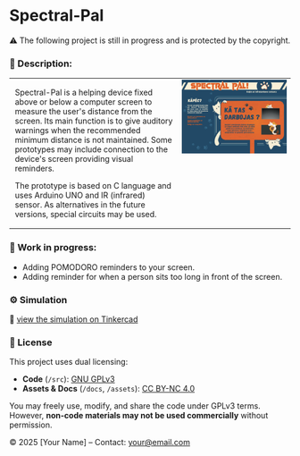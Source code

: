 # Spectral-Pal

⚠️ The following project is still in progress and is protected by the copyright.

<h3> 📝 Description:</h3>
<table style="width: 100%;">
  <tr>
     <td style="vertical-align: top; padding-left: 10px;">

   <p style="margin-bottom: 10px;">
       Spectral-Pal is a helping device fixed above or below a computer screen to measure the user's distance from the screen. Its main function is to give auditory warnings when the recommended minimum distance is not maintained.  Some prototypes may include connection to the device's screen providing visual reminders.

The prototype is based on C language and uses Arduino UNO and IR (infrared) sensor. As alternatives in the future versions, special circuits may be used. 
</p>
    </td>
    <td style="width: 40%; vertical-align: top;">
      <img src="./assets/SP_Poster_Lat.jpg" style="width: 100%; height: auto;"/>
    </td>
    
  </tr>
</table>

### 🔧 Work in progress:
- Adding POMODORO reminders to your screen.
- Adding reminder for when a person sits too long in front of the screen.



### ⚙️ Simulation
🔗 [view the simulation on Tinkercad](https://www.tinkercad.com/things/kJ8C4ohQrSh-spectral-pal?sharecode=h3pmaaNPvNmvdpFNgzQEwLuWjI1L4B5lH18c5Ithxl4)

### :pencil: License

This project uses dual licensing:

- **Code** (`/src`): [GNU GPLv3](https://www.gnu.org/licenses/gpl-3.0.html)  
- **Assets & Docs** (`/docs`, `/assets`): [CC BY-NC 4.0](https://creativecommons.org/licenses/by-nc/4.0/)

You may freely use, modify, and share the code under GPLv3 terms.  
However, **non-code materials may not be used commercially** without permission.

© 2025 [Your Name] – Contact: your@email.com
